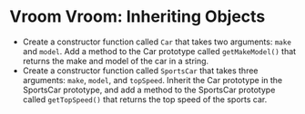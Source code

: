 # Vroom Vroom: Inheriting Objects

- Create a constructor function called `Car` that takes two arguments: `make` and `model`. Add a method to the Car prototype called `getMakeModel()` that returns the make and model of the car in a string.
- Create a constructor function called `SportsCar` that takes three arguments: `make`, `model`, and `topSpeed`. Inherit the Car prototype in the SportsCar prototype, and add a method to the SportsCar prototype called `getTopSpeed()` that returns the top speed of the sports car.
